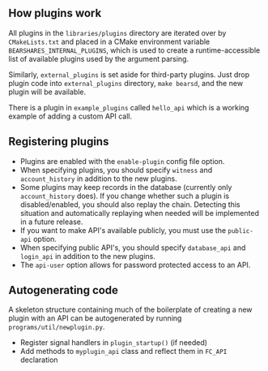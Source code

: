 
How plugins work
----------------

All plugins in the `libraries/plugins` directory are iterated over by `CMakeLists.txt` and placed in a CMake environment variable `BEARSHARES_INTERNAL_PLUGINS`, which is used to create a runtime-accessible list of available plugins used by the argument parsing.

Similarly, `external_plugins` is set aside for third-party plugins.  Just drop plugin code into `external_plugins` directory, `make bearsd`, and the new plugin will be available.

There is a plugin in `example_plugins` called `hello_api` which is a working example of adding a custom API call.

Registering plugins
-------------------

- Plugins are enabled with the `enable-plugin` config file option.
- When specifying plugins, you should specify `witness` and `account_history` in addition to the new plugins.
- Some plugins may keep records in the database (currently only `account_history` does).  If you change whether such a plugin is disabled/enabled, you should also replay the chain.  Detecting this situation and automatically replaying when needed will be implemented in a future release.
- If you want to make API's available publicly, you must use the `public-api` option.
- When specifying public API's, you should specify `database_api` and `login_api` in addition to the new plugins.
- The `api-user` option allows for password protected access to an API.

Autogenerating code
-------------------

A skeleton structure containing much of the boilerplate of creating a new plugin with an API can be autogenerated by running `programs/util/newplugin.py`.

- Register signal handlers in `plugin_startup()` (if needed)
- Add methods to `myplugin_api` class and reflect them in `FC_API` declaration

